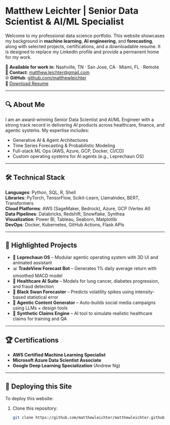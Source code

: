 # Matthew Leichter | Senior Data Scientist & AI/ML Specialist

Welcome to my professional data science portfolio. This website showcases my background in **machine learning**, **AI engineering**, and **forecasting**, along with selected projects, certifications, and a downloadable resume. It is designed to replace my LinkedIn profile and provide a permanent home for my work.

📍 **Available for work in**: Nashville, TN · San Jose, CA · Miami, FL · Remote  
📧 **Contact**: [matthew.leichter@gmail.com](mailto:matthew.leichter@gmail.com)  
🌐 **GitHub**: [github.com/matthewleichter](https://github.com/matthewleichter)  
📄 [Download Resume](Matthew_Leichter_Resume_20250901.pdf)

---

## 🔍 About Me

I am an award-winning Senior Data Scientist and AI/ML Engineer with a strong track record in delivering AI products across healthcare, finance, and agentic systems. My expertise includes:

- Generative AI & Agent Architectures  
- Time Series Forecasting & Probabilistic Modeling  
- Full-stack ML Ops (AWS, Azure, GCP, Docker, CI/CD)  
- Custom operating systems for AI agents (e.g., Leprechaun OS)

---

## 🛠️ Technical Stack

**Languages**: Python, SQL, R, Shell  
**Libraries**: PyTorch, TensorFlow, Scikit-Learn, LlamaIndex, BERT, Transformers  
**Cloud Platforms**: AWS (SageMaker, Bedrock), Azure, GCP (Vertex AI)  
**Data Pipelines**: Databricks, Redshift, Snowflake, Synthea  
**Visualization**: Power BI, Tableau, Seaborn, Matplotlib  
**DevOps**: Docker, Kubernetes, GitHub Actions, Flask APIs

---

## 🧪 Highlighted Projects

- 🔁 **Leprechaun OS** – Modular agentic operating system with 3D UI and animated assistant  
- 📊 **TradeView Forecast Bot** – Generates 1% daily average return with smoothed MACD model  
- 🏥 **Healthcare AI Suite** – Models for lung cancer, diabetes progression, and fraud detection  
- 🦢 **Black Swan Forecaster** – Predicts volatility spikes using intensity-based statistical error  
- 🤖 **Agentic Content Generator** – Auto-builds social media campaigns using LLMs + design tools  
- 💾 **Synthetic Claims Engine** – AI tool to simulate realistic healthcare claims for training and QA

---

## 🏆 Certifications

- **AWS Certified Machine Learning Specialist**  
- **Microsoft Azure Data Scientist Associate**  
- **Google Deep Learning Specialization** (Andrew Ng)

---

## 🚀 Deploying this Site

To deploy this website:

1. Clone this repository:
   ```bash
   git clone https://github.com/matthewleichter/matthewleichter.github.io.git
